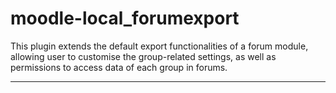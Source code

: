 # moodle-local_forumexport

This plugin extends the default export functionalities of a forum module, allowing user to customise the group-related settings, as well as permissions to access data of each group in forums.

---
